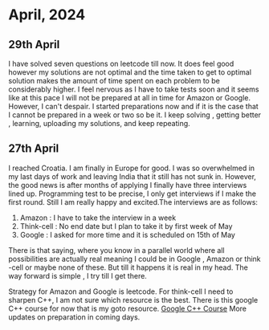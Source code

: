 # April, 2024
## 29th April
I have solved seven questions on leetcode till now. It does feel good however my solutions are not optimal and the time taken to get to optimal solution makes the amount of time spent on each problem to be considerably higher. I feel nervous as I have to take tests soon and it seems like at this pace I will not be prepared at all in time for Amazon or Google. However, I can't despair. I started preparations now and if it is the case that I cannot be prepared in a week or two so be it. I keep solving , getting better , learning, uploading my solutions, and keep repeating.
## 27th April 
I reached Croatia. I am finally in Europe for good. I was so overwhelmed in my last days of work and leaving India that it still has not sunk in.
However, the good news is after months of applying I finally have three interviews lined up. Programming test to be precise, I only get interviews if I make the first round.
Still I am really happy and excited.The interviews are as follows:
1. Amazon : I have to take the interview in a week
2. Think-cell : No end date but I plan to take it by first week of May
3. Google : I asked for more time and it is scheduled on 15th of May

There is that saying, where you know in a parallel world where all possibilities are actually real meaning I could be in Google , Amazon or think -cell or maybe none of these. But till it happens it is real in my head. The way forward is simple , I try till I get there.

Strategy for Amazon and Google is leetcode.
For think-cell I need to sharpen C++, I am not sure which resource is the best. There is this google C++ course for now that is my goto resource.
[Google C++ Course](https://developers.google.com/edu/c++)
More updates on preparation in coming days.
